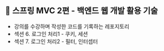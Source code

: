 ## 🌱 스프링 MVC 2편 - 백엔드 웹 개발 활용 기술
- 강의를 수강하며 작성한 코드를 기록하는 레포지토리
- 섹션 6. 로그인 처리1 - 쿠키, 세션
- 섹션 7. 로그인 처리2 - 필터, 인터셉터
